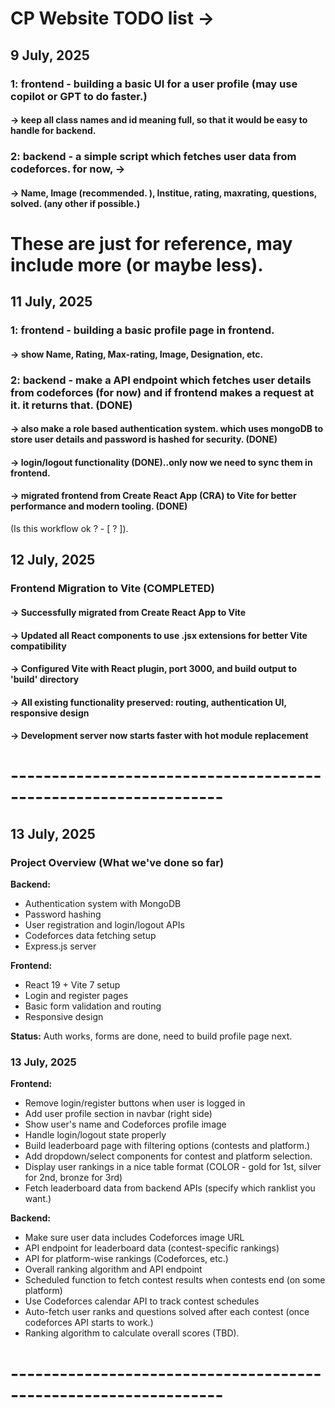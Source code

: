 # CP Website TODO list ->

## 9 July, 2025

### 1: frontend - building a basic UI for a user profile (may use copilot or GPT to do faster.)
#### -> keep all class names and id meaning full, so that it would be easy to handle for backend.

### 2: backend - a simple script which fetches user data from codeforces. for now, -> 
#### -> Name, Image (recommended. ), Institue, rating, maxrating, questions, solved. (any other if possible.)

# These are just for reference, may include more (or maybe less).

## 11 July, 2025

### 1: frontend - building a basic profile page in frontend.
#### -> show Name, Rating, Max-rating, Image, Designation, etc.

### 2: backend - make a API endpoint which fetches user details from codeforces (for now) and if frontend makes a request at it. it returns that. (DONE)
#### -> also make a role based authentication system. which uses mongoDB to store user details and password is hashed for security. (DONE)
#### -> login/logout functionality (DONE)..only now we need to sync them in frontend.
#### -> migrated frontend from Create React App (CRA) to Vite for better performance and modern tooling. (DONE)
(Is this workflow ok ? - [ ? ]).

## 12 July, 2025

### Frontend Migration to Vite (COMPLETED)
#### -> Successfully migrated from Create React App to Vite
#### -> Updated all React components to use .jsx extensions for better Vite compatibility
#### -> Configured Vite with React plugin, port 3000, and build output to 'build' directory
#### -> All existing functionality preserved: routing, authentication UI, responsive design
#### -> Development server now starts faster with hot module replacement

# ----------------------------------------------------------------

## 13 July, 2025

### Project Overview (What we've done so far)

**Backend:**
- Authentication system with MongoDB
- Password hashing
- User registration and login/logout APIs
- Codeforces data fetching setup
- Express.js server

**Frontend:**
- React 19 + Vite 7 setup
- Login and register pages
- Basic form validation and routing
- Responsive design

**Status:** Auth works, forms are done, need to build profile page next.

### 13 July, 2025

**Frontend:**
- Remove login/register buttons when user is logged in
- Add user profile section in navbar (right side)
- Show user's name and Codeforces profile image
- Handle login/logout state properly
- Build leaderboard page with filtering options (contests and platform.)
- Add dropdown/select components for contest and platform selection.
- Display user rankings in a nice table format (COLOR - gold for 1st, silver for 2nd, bronze for 3rd)
- Fetch leaderboard data from backend APIs (specify which ranklist you want.)

**Backend:**
- Make sure user data includes Codeforces image URL
- API endpoint for leaderboard data (contest-specific rankings)
- API for platform-wise rankings (Codeforces, etc.)
- Overall ranking algorithm and API endpoint
- Scheduled function to fetch contest results when contests end (on some platform)
- Use Codeforces calendar API to track contest schedules
- Auto-fetch user ranks and questions solved after each contest (once codeforces API starts to work.)
- Ranking algorithm to calculate overall scores (TBD).

# ----------------------------------------------------------------







